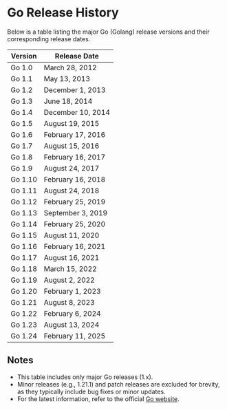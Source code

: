 # Go Release History

Below is a table listing the major Go (Golang) release versions and their corresponding release dates.

| Version  | Release Date       |
|----------|--------------------|
| Go 1.0   | March 28, 2012     |
| Go 1.1   | May 13, 2013       |
| Go 1.2   | December 1, 2013   |
| Go 1.3   | June 18, 2014      |
| Go 1.4   | December 10, 2014  |
| Go 1.5   | August 19, 2015    |
| Go 1.6   | February 17, 2016  |
| Go 1.7   | August 15, 2016    |
| Go 1.8   | February 16, 2017  |
| Go 1.9   | August 24, 2017    |
| Go 1.10  | February 16, 2018  |
| Go 1.11  | August 24, 2018    |
| Go 1.12  | February 25, 2019  |
| Go 1.13  | September 3, 2019  |
| Go 1.14  | February 25, 2020  |
| Go 1.15  | August 11, 2020    |
| Go 1.16  | February 16, 2021  |
| Go 1.17  | August 16, 2021    |
| Go 1.18  | March 15, 2022     |
| Go 1.19  | August 2, 2022     |
| Go 1.20  | February 1, 2023   |
| Go 1.21  | August 8, 2023     |
| Go 1.22  | February 6, 2024   |
| Go 1.23  | August 13, 2024    |
| Go 1.24  | February 11, 2025  |

## Notes
- This table includes only major Go releases (1.x).
- Minor releases (e.g., 1.21.1) and patch releases are excluded for brevity, as they typically include bug fixes or minor updates.
- For the latest information, refer to the official [Go website](https://go.dev/).